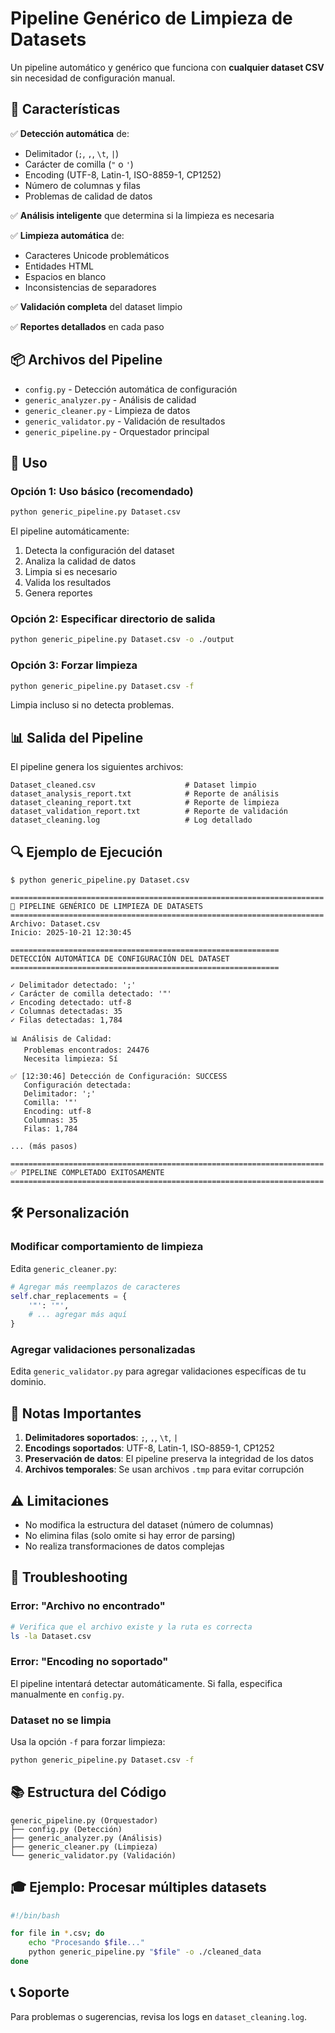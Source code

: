 # Pipeline Genérico de Limpieza de Datasets

Un pipeline automático y genérico que funciona con **cualquier dataset CSV** sin necesidad de configuración manual.

## 🎯 Características

✅ **Detección automática** de:
- Delimitador (`;`, `,`, `\t`, `|`)
- Carácter de comilla (`"` o `'`)
- Encoding (UTF-8, Latin-1, ISO-8859-1, CP1252)
- Número de columnas y filas
- Problemas de calidad de datos

✅ **Análisis inteligente** que determina si la limpieza es necesaria

✅ **Limpieza automática** de:
- Caracteres Unicode problemáticos
- Entidades HTML
- Espacios en blanco
- Inconsistencias de separadores

✅ **Validación completa** del dataset limpio

✅ **Reportes detallados** en cada paso

## 📦 Archivos del Pipeline

- `config.py` - Detección automática de configuración
- `generic_analyzer.py` - Análisis de calidad
- `generic_cleaner.py` - Limpieza de datos
- `generic_validator.py` - Validación de resultados
- `generic_pipeline.py` - Orquestador principal

## 🚀 Uso

### Opción 1: Uso básico (recomendado)

```bash
python generic_pipeline.py Dataset.csv
```

El pipeline automáticamente:
1. Detecta la configuración del dataset
2. Analiza la calidad de datos
3. Limpia si es necesario
4. Valida los resultados
5. Genera reportes

### Opción 2: Especificar directorio de salida

```bash
python generic_pipeline.py Dataset.csv -o ./output
```

### Opción 3: Forzar limpieza

```bash
python generic_pipeline.py Dataset.csv -f
```

Limpia incluso si no detecta problemas.

## 📊 Salida del Pipeline

El pipeline genera los siguientes archivos:

```
Dataset_cleaned.csv                    # Dataset limpio
dataset_analysis_report.txt            # Reporte de análisis
dataset_cleaning_report.txt            # Reporte de limpieza
dataset_validation_report.txt          # Reporte de validación
dataset_cleaning.log                   # Log detallado
```

## 🔍 Ejemplo de Ejecución

```
$ python generic_pipeline.py Dataset.csv

======================================================================
🚀 PIPELINE GENÉRICO DE LIMPIEZA DE DATASETS
======================================================================
Archivo: Dataset.csv
Inicio: 2025-10-21 12:30:45

============================================================
DETECCIÓN AUTOMÁTICA DE CONFIGURACIÓN DEL DATASET
============================================================

✓ Delimitador detectado: ';'
✓ Carácter de comilla detectado: '"'
✓ Encoding detectado: utf-8
✓ Columnas detectadas: 35
✓ Filas detectadas: 1,784

📊 Análisis de Calidad:
   Problemas encontrados: 24476
   Necesita limpieza: Sí

✅ [12:30:46] Detección de Configuración: SUCCESS
   Configuración detectada:
   Delimitador: ';'
   Comilla: '"'
   Encoding: utf-8
   Columnas: 35
   Filas: 1,784

... (más pasos)

======================================================================
✅ PIPELINE COMPLETADO EXITOSAMENTE
======================================================================
```

## 🛠️ Personalización

### Modificar comportamiento de limpieza

Edita `generic_cleaner.py`:

```python
# Agregar más reemplazos de caracteres
self.char_replacements = {
    '"': '"',
    # ... agregar más aquí
}
```

### Agregar validaciones personalizadas

Edita `generic_validator.py` para agregar validaciones específicas de tu dominio.

## 📝 Notas Importantes

1. **Delimitadores soportados**: `;`, `,`, `\t`, `|`
2. **Encodings soportados**: UTF-8, Latin-1, ISO-8859-1, CP1252
3. **Preservación de datos**: El pipeline preserva la integridad de los datos
4. **Archivos temporales**: Se usan archivos `.tmp` para evitar corrupción

## ⚠️ Limitaciones

- No modifica la estructura del dataset (número de columnas)
- No elimina filas (solo omite si hay error de parsing)
- No realiza transformaciones de datos complejas

## 🐛 Troubleshooting

### Error: "Archivo no encontrado"
```bash
# Verifica que el archivo existe y la ruta es correcta
ls -la Dataset.csv
```

### Error: "Encoding no soportado"
El pipeline intentará detectar automáticamente. Si falla, especifica manualmente en `config.py`.

### Dataset no se limpia
Usa la opción `-f` para forzar limpieza:
```bash
python generic_pipeline.py Dataset.csv -f
```

## 📚 Estructura del Código

```
generic_pipeline.py (Orquestador)
├── config.py (Detección)
├── generic_analyzer.py (Análisis)
├── generic_cleaner.py (Limpieza)
└── generic_validator.py (Validación)
```

## 🎓 Ejemplo: Procesar múltiples datasets

```bash
#!/bin/bash

for file in *.csv; do
    echo "Procesando $file..."
    python generic_pipeline.py "$file" -o ./cleaned_data
done
```

## 📞 Soporte

Para problemas o sugerencias, revisa los logs en `dataset_cleaning.log`.


